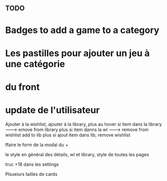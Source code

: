 ## TODO

# Badges to add a game to a category

# Les pastilles pour ajouter un jeu à une catégorie

# du front

# update de l'utilisateur

Ajouter à la wishlist, ajouter à la library, plus au hover
si item dans la library ---> emove from library plus
si item danns la wl ---> remove from wishlist add to lib plus
si ajout item dans lib, remove wishlist

ffaire le form de la modal du +

le style en général des détails, wl et library, style de toutes les pages

truc +18 dans les settings

Plsueiurs tailles de cards
